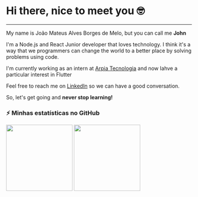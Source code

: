 # Hi there, nice to meet you :nerd_face:
---

My name is João Mateus Alves Borges de Melo, but you can call me **John**

I'm a Node.js and React Junior developer that loves technology. I think it's a way that we programmers can change the world to a better place by solving problems using code.

I'm currently working as an intern at [Arpia Tecnologia](https://arpiatecnologia.com.br) and now Iahve a particular interest in Flutter 

Feel free to reach me on [LinkedIn](https://www.linkedin.com/in/jo%C3%A3o-mateus-36056b191/?locale=en_US) so we can have a good conversation.

So, let's get going and **never stop learning!**

<h3>⚡ Minhas estatísticas no GitHub</h3>
<p>
<img height="180em" src="https://github-readme-stats.vercel.app/api?username=Jhonmt-cpu&show_icons=true&hide_border=true" />
<!-- Most Used Languages -->
<img height="180em" src="https://github-readme-stats.vercel.app/api/top-langs/?username=Jhonmt-cpu&exclude_repo=KNN-Image-Classification&show_icons=true&hide_border=true&layout=compact&langs_count=8"/>
</p>



